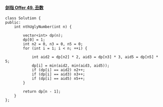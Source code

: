 #### [剑指 Offer 49. 丑数](https://leetcode-cn.com/problems/chou-shu-lcof/)

```
class Solution {
public:
    int nthUglyNumber(int n) {

        vector<int> dp(n);
        dp[0] = 1;
        int n2 = 0, n3 = 0, n5 = 0;
        for (int i = 1; i < n; ++i) {

            int aid2 = dp[n2] * 2, aid3 = dp[n3] * 3, aid5 = dp[n5] * 5;
            dp[i] = min(aid2, min(aid3, aid5));
            if (dp[i] == aid2) n2++;
            if (dp[i] == aid3) n3++;
            if (dp[i] == aid5) n5++;
        }

        return dp[n - 1];
    }
};
```

